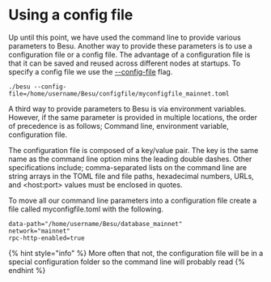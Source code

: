 # Using a config file

Up until this point, we have used the command line to provide various parameters to Besu. Another way to provide these parameters is to use a configuration file or a config file. The advantage of a configuration file is that it can be saved and reused across different nodes at startups. To specify a config file we use the [--config-file](https://besu.hyperledger.org/en/stable/Reference/CLI/CLI-Syntax/#config-file) flag. 

```text
./besu --config-file=/home/username/Besu/configfile/myconfigfile_mainnet.toml
```

A third way to provide parameters to Besu is via environment variables. However, if the same parameter is provided in multiple locations, the order of precedence is as follows; Command line, environment variable, configuration file.

The configuration file is composed of a key/value pair. The key is the same name as the command line option mins the leading double dashes. Other specifications include; comma-separated lists on the command line are string arrays in the TOML file and file paths, hexadecimal numbers, URLs, and &lt;host:port&gt; values must be enclosed in quotes.

To move all our command line parameters into a configuration file create a file called myconfigfile.toml with the following.

```text
data-path="/home/username/Besu/database_mainnet"
network="mainnet"
rpc-http-enabled=true
```

{% hint style="info" %}
More often  that not, the configuration file will be in a special configuration folder so the command line will probably read 
{% endhint %}



